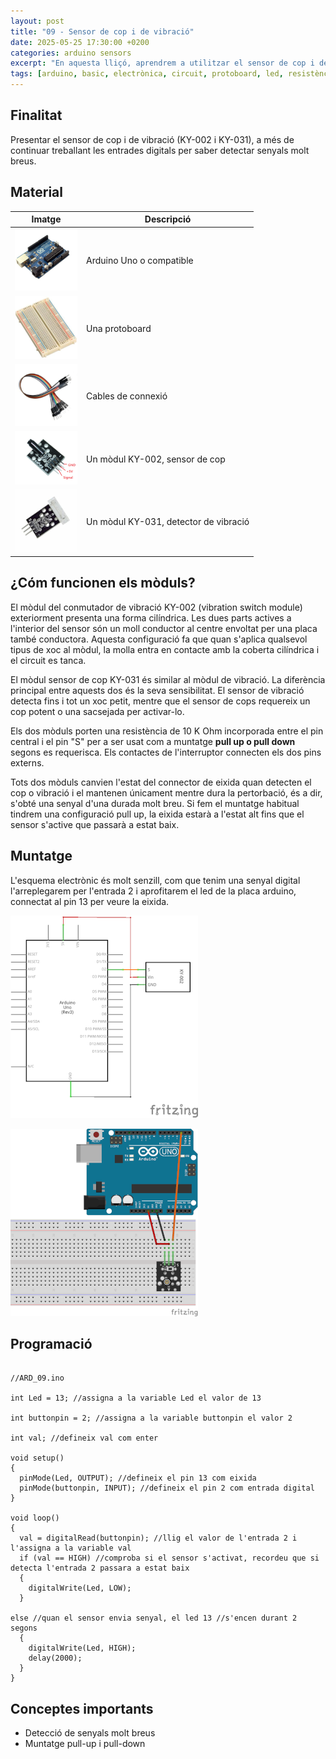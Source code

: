 ```yaml
---
layout: post
title: "09 - Sensor de cop i de vibració"
date: 2025-05-25 17:30:00 +0200
categories: arduino sensors
excerpt: "En aquesta lliçó, aprendrem a utilitzar el sensor de cop i de vibració."
tags: [arduino, basic, electrònica, circuit, protoboard, led, resistència, potenciòmetre]
---
```


[img1]: /assets/imatges/ard/ard_09_01.png "Esquema-electronic"
[img2]: /assets/imatges/ard/ard_09_02.png "esquema-muntatge"
[img3]: /assets/imatges/mat/mat_unor3.png "Arduino Uno o compatible"
[img4]: /assets/imatges/mat/mat_protoboard.png "Una protoboard"
[img5]: /assets/imatges/mat/mat_cables.png "Cables de connexió"
[img6]: /assets/imatges/mat/mat_KY-002.png "Un mòdul KY-002, sensor de cop"
[img7]: /assets/imatges/mat/mat_KY-031.png "Un mòdul KY-031, detector de vibració"

## Finalitat

Presentar el sensor de cop i de vibració (KY-002 i KY-031), a més de continuar treballant les entrades digitals per saber detectar senyals molt breus.

## Material

| Imatge | Descripció |
| ------ | ---------- |
| ![Arduino Uno o compatible][img3]    | Arduino Uno o compatible |
| ![Una protoboard][img4] | Una protoboard |
| ![Cables de connexió][img5]   | Cables de connexió |
| ![Un mòdul KY-002, sensor de cop][img6]   | Un mòdul KY-002, sensor de cop |
| ![Un mòdul KY-031, detector de vibració][img7]   | Un mòdul KY-031, detector de vibració |

## ¿Cóm funcionen els mòduls?

El mòdul del conmutador de vibració KY-002 (vibration switch module) exteriorment presenta una forma cilíndrica. Les dues parts actives a l'interior del sensor són un moll conductor al centre envoltat per una placa també conductora. Aquesta configuració fa que quan s'aplica
qualsevol tipus de xoc al mòdul, la molla entra en contacte amb la coberta cilíndrica i el circuit es tanca.

El mòdul sensor de cop KY-031 és similar al mòdul de vibració. La diferència principal entre aquests dos és la seva sensibilitat. El sensor de vibració detecta fins i tot un xoc petit, mentre que el sensor de cops requereix un cop potent o una sacsejada per activar-lo.

Els dos mòduls porten una resistència de 10 K Ohm incorporada entre el pin central i el pin "S" per a ser usat com a muntatge **pull up o pull down** segons es requerisca. Els contactes de l'interruptor connecten els dos pins externs.

Tots dos mòduls canvien l'estat del connector de eixida quan detecten el cop o vibració i el mantenen únicament mentre dura la pertorbació, és a dir, s'obté una senyal d'una durada molt breu. Si fem el muntatge habitual tindrem una configuració pull up, la eixida estarà a l'estat alt fins que el sensor s'active que passarà a estat baix.

## Muntatge

L'esquema electrònic és molt senzill, com que tenim una senyal digital l'arreplegarem per l'entrada 2 i aprofitarem el led de la placa arduino, connectat al pin 13 per veure la eixida.

![Esquema-electronic][img1]

![esquema-muntatge][img2]

## Programació

```Arduino

//ARD_09.ino

int Led = 13; //assigna a la variable Led el valor de 13

int buttonpin = 2; //assigna a la variable buttonpin el valor 2

int val; //defineix val com enter

void setup()
{
  pinMode(Led, OUTPUT); //defineix el pin 13 com eixida
  pinMode(buttonpin, INPUT); //defineix el pin 2 com entrada digital
}

void loop()
{
  val = digitalRead(buttonpin); //llig el valor de l'entrada 2 i l'assigna a la variable val
  if (val == HIGH) //comproba si el sensor s'activat, recordeu que si detecta l'entrada 2 passara a estat baix
  {
    digitalWrite(Led, LOW);
  }

else //quan el sensor envia senyal, el led 13 //s'encen durant 2 segons
  {
    digitalWrite(Led, HIGH);
    delay(2000);
  }
}
```

## Conceptes importants

- Detecció de senyals molt breus
- Muntatge pull-up i pull-down

